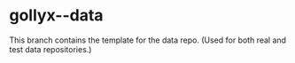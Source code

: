 # gollyx--data

This branch contains the template for the data repo.
(Used for both real and test data repositories.)
